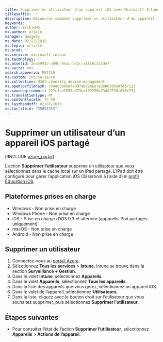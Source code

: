 ```yaml
---
title: Supprimer un utilisateur d’un appareil iOS avec Microsoft Intune
titlesuffix: ''
description: Découvrez comment supprimer un utilisateur d’un appareil iOS partagé avec Intune.
keywords: ''
author: ErikjeMS
ms.author: erikje
manager: dougeby
ms.date: 02/22/2018
ms.topic: article
ms.prod: ''
ms.service: microsoft-intune
ms.technology: ''
ms.assetid: 2ea5941c-a69b-4e1c-b42c-a1fc0c3a7de7
ms.suite: ems
search.appverid: MET150
ms.custom: intune-azure
ms.collection: M365-identity-device-management
ms.openlocfilehash: c00e026a6877097abd266a7ed800500a0f467123
ms.sourcegitcommit: 727c3ae7659ad79ea162250d234d7730f840c731
ms.translationtype: HT
ms.contentlocale: fr-FR
ms.lasthandoff: 02/07/2019
ms.locfileid: "55851353"
---
```

# <a name="remove-a-user-from-a-shared-ios-device"></a>Supprimer un utilisateur d’un appareil iOS partagé


[!INCLUDE [azure_portal](./includes/azure_portal.md)]

L’action **Supprimer l’utilisateur** supprime un utilisateur que vous sélectionnez dans le cache local sur un iPad partagé. L’iPad doit être configuré pour gérer l’application iOS Classroom à l’aide d’un [profil Éducation iOS](education-settings-configure-ios.md). 

## <a name="supported-platforms"></a>Plateformes prises en charge

- Windows - Non prise en charge
- Windows Phone - Non prise en charge
- iOS - Prise en charge d’iOS 9.3 et ultérieur (appareils iPad partagés uniquement)
- macOS - Non prise en charge
- Android - Non prise en charge

## <a name="remove-a-user"></a>Supprimer un utilisateur

1. Connectez-vous au [portail Azure](https://portal.azure.com).
2. Sélectionnez **Tous les services** > **Intune**. Intune se trouve dans la section **Surveillance + Gestion**.
3. Dans le volet **Intune**, sélectionnez **Appareils**.
4. Dans le volet **Appareils**, sélectionnez **Tous les appareils**.
5. Dans la liste des appareils que vous gérez, sélectionnez un appareil iOS.
6. Dans le volet de l’appareil, sélectionnez **Utilisateurs**.
7. Dans la liste, cliquez avec le bouton droit sur l’utilisateur que vous souhaitez supprimer, puis sélectionnez **Supprimer l’utilisateur**.

## <a name="next-steps"></a>Étapes suivantes

- Pour consulter l’état de l’action **Supprimer l’utilisateur**, sélectionnez **Appareils** > **Actions de l’appareil**.
